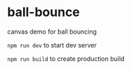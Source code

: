 # ball-bounce
canvas demo for ball bouncing

`npm run dev` to start dev server

`npm run build` to create production build
